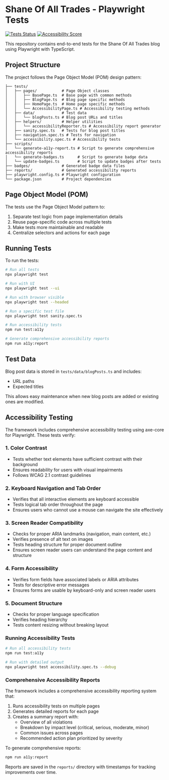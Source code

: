 # Shane Of All Trades - Playwright Tests

[![Tests Status](https://img.shields.io/endpoint?url=https://raw.githubusercontent.com/shane-reaume/shaneofalltrades-pw-ts/main/badges/test-status.json)](https://github.com/shane-reaume/shaneofalltrades-pw-ts/actions)
[![Accessibility Score](https://img.shields.io/endpoint?url=https://raw.githubusercontent.com/shane-reaume/shaneofalltrades-pw-ts/main/badges/accessibility.json)](https://github.com/shane-reaume/shaneofalltrades-pw-ts/blob/main/reports/)

This repository contains end-to-end tests for the Shane Of All Trades blog using Playwright with TypeScript.

## Project Structure

The project follows the Page Object Model (POM) design pattern:

```
├── tests/
│   ├── pages/           # Page Object classes
│   │   ├── BasePage.ts  # Base page with common methods
│   │   ├── BlogPage.ts  # Blog page specific methods
│   │   ├── HomePage.ts  # Home page specific methods
│   │   └── AccessibilityPage.ts # Accessibility testing methods
│   ├── data/            # Test data
│   │   └── blogPosts.ts # Blog post URLs and titles
│   ├── helpers/         # Helper utilities
│   │   └── accessibilityReporter.ts # Accessibility report generator
│   ├── sanity.spec.ts   # Tests for blog post titles
│   ├── navigation.spec.ts # Tests for navigation
│   └── accessibility.spec.ts # Accessibility tests
├── scripts/
│   └── generate-a11y-report.ts # Script to generate comprehensive accessibility reports
│   └── generate-badges.ts      # Script to generate badge data
│   └── update-badges.ts        # Script to update badges after tests
├── badges/              # Generated badge data files
├── reports/             # Generated accessibility reports
├── playwright.config.ts # Playwright configuration
└── package.json         # Project dependencies
```

## Page Object Model (POM)

The tests use the Page Object Model pattern to:

1. Separate test logic from page implementation details
2. Reuse page-specific code across multiple tests
3. Make tests more maintainable and readable
4. Centralize selectors and actions for each page

## Running Tests

To run the tests:

```bash
# Run all tests
npx playwright test

# Run with UI
npx playwright test --ui

# Run with browser visible
npx playwright test --headed

# Run a specific test file
npx playwright test sanity.spec.ts

# Run accessibility tests
npm run test:a11y

# Generate comprehensive accessibility reports
npm run a11y:report
```

## Test Data

Blog post data is stored in `tests/data/blogPosts.ts` and includes:
- URL paths
- Expected titles

This allows easy maintenance when new blog posts are added or existing ones are modified.

## Accessibility Testing

The framework includes comprehensive accessibility testing using axe-core for Playwright. These tests verify:

### 1. Color Contrast
- Tests whether text elements have sufficient contrast with their background
- Ensures readability for users with visual impairments
- Follows WCAG 2.1 contrast guidelines

### 2. Keyboard Navigation and Tab Order
- Verifies that all interactive elements are keyboard accessible
- Tests logical tab order throughout the page
- Ensures users who cannot use a mouse can navigate the site effectively

### 3. Screen Reader Compatibility
- Checks for proper ARIA landmarks (navigation, main content, etc.)
- Verifies presence of alt text on images
- Tests heading structure for proper document outline
- Ensures screen reader users can understand the page content and structure

### 4. Form Accessibility
- Verifies form fields have associated labels or ARIA attributes
- Tests for descriptive error messages
- Ensures forms are usable by keyboard-only and screen reader users

### 5. Document Structure
- Checks for proper language specification
- Verifies heading hierarchy
- Tests content resizing without breaking layout

### Running Accessibility Tests

```bash
# Run all accessibility tests
npm run test:a11y

# Run with detailed output
npx playwright test accessibility.spec.ts --debug
```

### Comprehensive Accessibility Reports

The framework includes a comprehensive accessibility reporting system that:

1. Runs accessibility tests on multiple pages
2. Generates detailed reports for each page
3. Creates a summary report with:
   - Overview of all violations
   - Breakdown by impact level (critical, serious, moderate, minor)
   - Common issues across pages
   - Recommended action plan prioritized by severity

To generate comprehensive reports:

```bash
npm run a11y:report
```

Reports are saved in the `reports/` directory with timestamps for tracking improvements over time.
